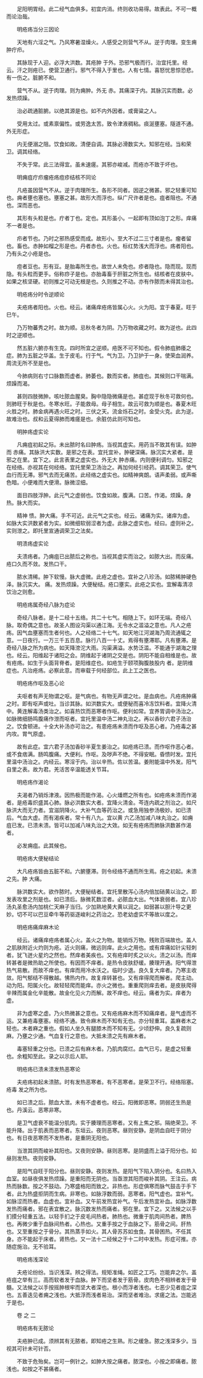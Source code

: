 <!-- { "loadSidebar": true } -->
　　足阳明胃经。此二经气血俱多。初宜内消。终则收功易得。故表此。不可一概而论治哉。

　　明疮疡当分三因论

　　天地有六淫之气。乃风寒暑湿燥火。人感受之则营气不从。逆于肉理。变生痈肿疔疖。

　　其脉现于人迎。必浮大洪数。其疮肿 于外。恐邪气极而行。治宜托里。经云。汗之则疮已。使营卫通行。邪气不得入于里也。人有七情。喜怒忧思惊恐悲。有一伤之。脏腑不和。

　　营气不从。逆于肉理。则为痈肿。外无 赤。其痛深于内。其脉沉实而数。必发热烦躁。

　　治必疏通脏腑。以绝其源是也。如不内外因者。或膏粱之人。

　　受用太过。或素禀偏性。或劳逸太苦。致令津液稠粘。痰涎壅塞。隧道不通。外无形症。

　　内无便溺之阻。饮食如故。清便自调。其脉必滑数实大。知邪在经。当和荣卫。调其经络。

　　不失于常。此三法得宜。虽未速瘥。其邪亦峻减。而疮亦不致于坏也。

　　明痈疽疔疖瘤疮疡痘疹结核不同论

　　凡疮虽因营气不从。逆于肉理所生。各形不同者。因逆之微甚。邪之轻重可知也。痈者壅也塞也。壅塞之甚。故形大而浮也。纵广尺许者是也。疽者阻也。不通也。深而恶也。

　　其形有头粒是也。疔者丁也。定也。其形虽小。一起即有顶如泡丁之形。痒痛不一者是也。

　　疖者节也。乃时之邪热感受而成。故形小。至大不过二三寸者是也。瘤者留也。畜也。赤肿如榴之形是也。丹者赤也。火也。标红势浅大而浮也。疡者阳也。乃有头之小疮是也。

　　痘者豆也。形有豆。是胎毒所生也。故世人未免也。疹者隐也。隐而现。现而隐。有头粒而更手。俗称痧子是也。亦胎毒畜于肝脏之所生也。结核者在皮肤中。如果之核坚硬。初则推之可动无根是也。久则推之不动。亦有作脓而未得其治也。

　　明疮疡分时令逆顺论

　　夫疮疡者阳也。火也。经云。诸痛痒疮疡皆属心火。火为阳。宜于春夏。旺于巳午。

　　乃万物蕃秀之时。故为顺。忌秋冬者为阴。乃万物收藏之时。故为逆也。此四时之逆顺也。

　　然五脏六腑亦有生克。四时所宜之逆顺。疮医不可不知也。假令肺疽肺痿之症。肺为五脏之华盖。生于皮毛。行于气。气为卫。乃卫护于一身。使荣血润养。周流无所不至是也。

　　今肺病则右寸口脉数而虚者。肺萎也。数而实者。肺疽也。其候则口干喘满。烦躁而渴。

　　甚则四肢微肿。咳吐脓血腥臭。胸中隐隐微痛是也。甚症现于秋冬可救何也。则肺旺于秋是也。冬寒水旺。子能救母。母子相生。故云可救为顺是也。春夏木旺火胜之时。肺金病再遇火旺之时。三伏之天。流金烁石之时。金受火克。此为逆。故难治也。叔和云夏得肺而难瘥是也。余脏仿此则可知也。

　　明肿疡虚实论

　　凡痈疽初起之际。未出脓时名曰肿疡。当视其虚实。用药当不致其有误。如肿而 赤痛。其脉洪大实数。是邪之在表。宜托宜补。肿硬深痛。脉沉实大紧者。是邪之在里。宜下之。此言表里之虚实也。外无大 肿赤痛。内则便利调匀。知邪之在经络。亦视其在何经络。宜托里荣卫汤治之。再加何经引经药。调其荣卫。使气血行而无滞。邪气去而无痛苦。此经络之虚实也。如精神爽朗。语声柔弱。或声嘶色暗。小便难而大便滑。脉微涩细。

　　面目四肢浮肿。此元气之虚弱也。饮食如故。腹满。口苦。作渴。烦躁。身热。脉大而实。

　　精神 愦。肿大痛。手不可近。此元气之实也。经云。诸痛为实。诸痒为虚。如脉大实洪数紧者为实。如微细软弱涩者为虚。此脉之虚实也。经曰。虚则补之。实则泄之。即托里宣通调荣卫之法矣。

　　明溃疡虚实论

　　夫溃疡者。乃痈疽已出脓后之称也。当视其虚实而治之。如脓大出。而反痛。疮口久而不敛。发热口干。

　　脓水清稀。肿下软慢。脉大虚微。此疮之虚也。宜补之八珍汤。如脓稀肿硬色泽。脉沉实大。 痛。发热烦躁。大便秘结。疮口壅实。此疮之实也。宜解毒清凉饮治之则愈。

　　明疮疡属奇经八脉为症论

　　奇经八脉者。是十二经十五络。共二十七气。相随上下。如环无端。奇经八脉。取奇偶之意也。故圣人图设沟渠以通江海。无令水之滥溢之意也。凡人之疮疡。因气血壅塞而生者何也。人之经络二十七气。如天地江河湖海乃周流通辄之意。一日夜行。一万三千五百息。脉行八百一十丈。焉得有壅滞耶。凡有壅滞。是奇经八脉之所为病也。如天降滂沱大雨。沟渠满溢。水势泛滥。不能通于湖海之理也。经云。阳维起于诸阳之会。阴维起于诸阴之交是也。阴阳不能自相维是也。故有疮疡。如生于头面背脊者。是阳维症也。如疮生于颐项胸腹肢股内 者。是阴维症也。凡治疮疡。必察此意。而审载于何经部位。此上工之医也。

　　明疮疡作呕及恶心论

　　夫呕者有声无物谓之呕。是气病也。有物无声谓之吐。是血病也。凡疮疡肿痛之时。即有呕声或吐。当诊其脉。如洪数实大。或便秘而喜冷冻饮料者。宜降火清中。黄连解毒汤类治之。如喜热饮而恶寒者作呕。便利如常。宜养胃调中汤治之。如脉微细肠鸣腹痛作泄而呕者。宜托里温中汤二神丸治之。再以香砂六君子汤治之。饮食顿进。十全大补汤亦可治之。有患疮疡未溃而作呕及恶心者。乃疮毒之甚内攻。胃气原虚。

　　故有此症。宜六君子汤加香砂半夏生姜治之。如疮疡已溃。而作呕作恶心者。或不食痞满。肠鸣腹痛。大便利。作呕。及哕声不绝。不得安眠。昏愦时发。宜托里温中汤治之。内经云。寒淫于内。治以辛热。佐以苦温。姜附能温中外发。阳气自里之表。故为君。羌活苦辛温能透关节耳。

　　明疮疡作渴论

　　夫渴者乃销烁津液。因热极而能作渴。心火燔燃之所有也。如疮疡未溃而作渴者。是疮毒炽盛其心肺。脉必洪数实大者。宜降火清金。芩连内疏之剂治之。如尺脉洪大而无力者。宜滋阴降火。大补气血等药治之。或急用独参汤极妙。如已溃后。气血大虚。而有渴疾者。常十有八九。宜以黄 六乙汤加减八味丸治之。如痈疽已发。已溃未溃。皆可以加减八味丸治之大效。如无有疮疡而肺脉洪数甚作渴者。

　　必发痈疽。此其候也。

　　明疮疡大便秘结论

　　大凡疮疡皆由五脏不和。六腑壅滞。则令经络不通而所生焉。疮之初起。未溃之先。肿 大痛。

　　脉洪数实大。欲作脓时。大便秘结者。宜托里散泻心汤内倍加硝黄以治之。即发表攻里之剂是也。如已溃后。脉微芤数涩者。必脓血大出。气体衰弱者。宜八珍汤丸圣愈汤内加桃仁天麻子当归。少加熟地黄大黄以润之。如弱甚以胆汁导之更妙。切不可以巴豆牵牛等药驱逐峻利之药治之。恐老幼虚实不等故以度之。

　　明疮疡痛痒麻木论

　　经云。诸痛痒疮疡者属心火。盖火之为物。能销烁万物。残败百端故也。盖人之肌肤附近火灼则为疮。近火则痛，微远则痒。此火之用也。或有痒痛如针尖轻刺者。犹飞迸火星灼之然也。然痒者美疾也。又有疮痒时炙之以火。渍之以汤。而痒转甚者是微热助之所使也。有因而不痒者。是热令皮肤舒缓。腠理开通。阳气得泄热气易散。而故不痒也。有痒而用冷水沃之。临时少退。良久复大痒者。乃寒主收敛。阳气郁结不得散越。怫热内作。故复痒转甚也。又有痒得爬而解者。爬主动。动为阳。阳属火化。故轻轻爬而能痒。亦火之微也。重重爬则痒去者。是皮肤爬得辛辣而属金化辛能散。故金化见火力而解。故不痒也。经云。痛者为实。痒者为虚。

　　非为虚寒之虚。乃火热微甚之意也。又有疮疡麻木而不知痛痒者。是气虚而不运。又兼疮毒壅塞。经络不通。致令麻木而不知有无也。亦分轻重耳。盖麻者木之轻也。木者麻之重也。假如人坐久有腿膝木而不知有无。少顷舒伸。良久复疏则麻。乃壅之少通。气血复行之意也。大抵未溃之先有麻木者。

　　毒塞轻重之分也。已溃之后有麻木者。乃肌肉腐烂。血气已亏。是虚之轻重也。余粗知至此。录之以示后人耶。

　　明疮疡已溃未溃发热恶寒论

　　夫疮疡初起未溃脓。时有发热恶寒者。有不恶寒者。是荣卫不行。经络阻塞。疮毒 发之所为也。

　　如已溃之后。脓血大泄。未有不虚者也。经云。阳微即恶寒。阴弱还生热是也。丹溪云。恶寒非寒。

　　是卫气虚衰不能温分肌肉。实于腠理而恶寒者。又有上焦之邪。隔绝荣卫。不能升降。出于肌表而恶寒者。东垣云。夜则恶寒。昼则安静。是阴血自旺于阴分也。有日夜恶寒而不发热者。是重阴无阳也。

　　当泄其阴而峻补其阳也。又夜则安静。昼则恶寒。是阴盛而上溢于阳分也。如昼则发热。夜则安静。

　　是阳气自旺于阳分也。昼则安静。夜则发热。是阳气下陷入阴分也。名曰热入血室。如昼夜俱发热烦躁。是重阳而无阴也。当亟泄其阳而峻补其阴。王注云。病热而脉数。按之不鼓动。乃寒盛格阳而致之。非热也。形症俱寒而脉气鼓击于手下者。此为热盛拒阴而生病。非寒也。如脉浮数而弱。恶寒者。阳气虚也。宜补气。如脉涩而热者。血虚也。宜补血。又午前发热宜补气。午后发热宜补血。如脉浮数发热而痛者。邪在表宜散之。脉沉数发热而痛者。邪在里。宜下之。又法候之以手扪摸分轻重五法。以轻手扪之于皮毛间热者。肺热也。微重于肌肉间热者。脾热也。再微少重于血脉间热者。心热也。又重手按之于血脉之下。筋骨之间。肝热也。又至重按之于骨分。其热蒸手如火。其人骨苏苏如虫食。其骨困热。不任其身。亦不能起于床者。肾热也。又一法十二经候之于十二时中发热。形症可推。亦随症施治。无不验耳。

　　明疮疡浅深论

　　夫疮论纷纷。当识浅深。辨之得法。规矩准绳。如匠之工巧。岂能弃之尔。盖疮疽之举有三。高而软者发于血脉。肿下而坚者发于筋骨。皮肉色不相辨者发于骨髓。又法候之以手按摇肿根牢而坚大者深也。根小而浮者浅也。七恶少见者疽之深也。五善迭见者痈之浅也。大抵浮而浅者易治。深而坚者难治。求瘥之法。岂能逃于是也。

　　卷 之 二

　　明疮疡有无脓论

　　夫疮肿已成。须辨其有无脓者。即知疮之生熟。形之缓急。脓之浅深多少。当视其可针未可针否。

　　不致于危殆矣。岂可一例针之。如肿大按之痛者。脓深也。小按之即痛者。脓浅也。如按之不甚痛者。

